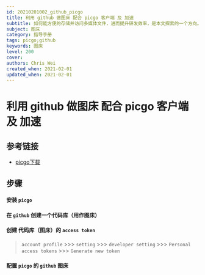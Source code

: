 ```yaml
---
id: 20210201002_github_picgo
title: 利用 github 做图床 配合 picgo 客户端 及 加速
subtitle: 如何能方便的存储并访问多媒体文件，进而提升研发效率，是本文探索的一个方向。
subject: 图床
category: 指导手册
tags: picgo;github
keywords: 图床
level: 200
cover: 
authors: Chris Wei
created_when: 2021-02-01
updated_when: 2021-02-01
---
```


# 利用 github 做图床 配合 picgo 客户端 及 加速

## 参考链接

- [picgo下载](https://github.com/Molunerfinn/PicGo/releases)

## 步骤

#### 安装 `picgo`

#### 在 `github` 创建一个代码库（用作图床）

#### 创建 代码库（图床）的 `access token`

> `account profile` >>> `setting` >>> `developer setting` >>> `Personal access tokens` >>> `Generate new token`

#### 配置 `picgo` 的 `github` 图床
